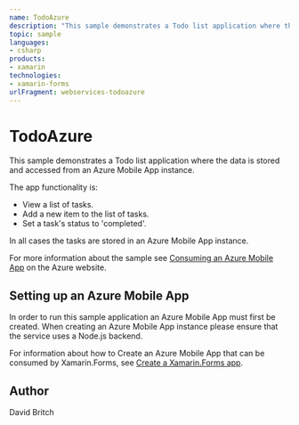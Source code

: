 ```yaml
---
name: TodoAzure
description: "This sample demonstrates a Todo list application where the data is stored and accessed from an Azure Mobile App instance. The app functionality is: - View a list of tasks. - Add a new item to the list of tasks. - Set a task's status to 'completed'. In all cases the tasks are stored in an Azure Mobile App instance."
topic: sample
languages:
- csharp
products:
- xamarin
technologies:
- xamarin-forms
urlFragment: webservices-todoazure
---
```

TodoAzure
=========

This sample demonstrates a Todo list application where the data is stored and accessed from an Azure Mobile App instance.

The app functionality is:

- View a list of tasks.
- Add a new item to the list of tasks.
- Set a task's status to 'completed'.

In all cases the tasks are stored in an Azure Mobile App instance.

For more information about the sample see [Consuming an Azure Mobile App](http://developer.xamarin.com/guides/cross-platform/xamarin-forms/web-services/consuming/azure/) on the Azure website.

Setting up an Azure Mobile App
------------------------------

In order to run this sample application an Azure Mobile App must first be created. When creating an Azure Mobile App instance please ensure that the service uses a Node.js backend.

For information about how to Create an Azure Mobile App that can be consumed by Xamarin.Forms, see [Create a Xamarin.Forms app](https://azure.microsoft.com/en-gb/documentation/articles/app-service-mobile-xamarin-forms-get-started/).

Author
------

David Britch
